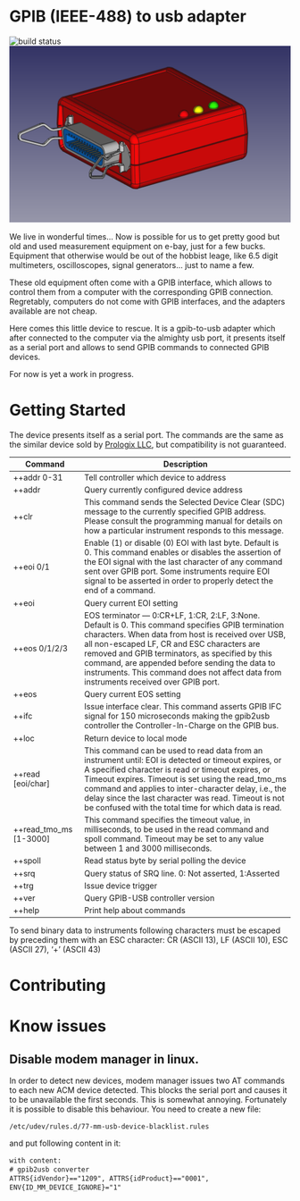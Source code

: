 # GPIB (IEEE-488) to usb adapter
![build status](https://ci.dirac.org/diego/gpib2usb/badges/master/build.svg)
![gpib2usb](doc/cad.png)

We live in wonderful times... Now is possible for us to get pretty good but old and used measurement equipment on e-bay, just for a few bucks. Equipment that otherwise would be out of  the hobbist leage, like 6.5 digit multimeters, oscilloscopes, signal generators... just to name a few.

These old equipment often come with a GPIB interface, which allows to control them from a computer with the corresponding GPIB connection. Regretably, computers do not come with GPIB interfaces, and the adapters available are not cheap.

Here comes this little device to rescue. It is a gpib-to-usb adapter which after connected to the computer via the almighty usb port, it presents itself as a serial port and allows to send GPIB commands to connected GPIB devices.

For now is yet a work in progress.

# Getting Started

The device presents itself as a serial port. The commands are the same as the similar device sold by [Prologix LLC](http://prologix.biz/gpib-usb-controller.html), but compatibility is not guaranteed.

| Command	 | Description |
|----------|-------------|
|++addr 0-31|	Tell controller which device to address|
|++addr	| Query currently configured device address
|++clr	| This command sends the Selected Device Clear (SDC) message to the currently specified GPIB address. Please consult the programming manual for details on how a particular instrument responds to this message.
|++eoi 0/1|	Enable (1) or disable (0) EOI with last byte. Default is 0. This command enables or disables the assertion of the EOI signal with the last character of any command sent over GPIB port. Some instruments require EOI signal to be asserted in order to properly detect the end of a command.
|++eoi	|Query current EOI setting
|++eos 0/1/2/3	|EOS terminator — 0:CR+LF, 1:CR, 2:LF, 3:None. Default is 0. This command specifies GPIB termination characters. When data from host is received over USB, all non-escaped LF, CR and ESC characters are removed and GPIB terminators, as specified by this command, are appended before sending the data to instruments. This command does not affect data from instruments received over GPIB port.|
|++eos	|Query current EOS setting
|++ifc	|Issue interface clear. This command asserts GPIB IFC signal for 150 microseconds making the gpib2usb controller the Controller-In-Charge on the GPIB bus.
|++loc	|Return device to local mode
|++read  [eoi/char]| This command can be used to read data from an instrument until: EOI is detected or timeout expires, or A specified character is read or timeout expires, or Timeout expires. Timeout is set using the read_tmo_ms command and applies to inter-character delay, i.e., the delay since the last character was read. Timeout is not be confused with the total time for which data is read. |
|++read_tmo_ms [1-3000]| This command specifies the timeout value, in milliseconds, to be used in the read command and spoll command. Timeout may be set to any value between 1 and 3000 milliseconds.|
|++spoll	|Read status byte by serial polling the device
|++srq	|Query status of SRQ line. 0: Not asserted, 1:Asserted
|++trg	|Issue device trigger
|++ver	|Query GPIB-USB controller version
|++help	|Print help about commands

To send binary data to instruments following characters must be escaped by preceding them with an ESC character:
CR (ASCII 13), LF (ASCII 10), ESC (ASCII 27), ‘+’ (ASCII 43)

# Contributing


# Know issues

## Disable modem manager in linux.

In order to detect new devices, modem manager issues two AT commands to each new ACM device detected. This blocks the serial port and causes it to be unavailable the first seconds. This is somewhat annoying. Fortunately it is possible to disable this behaviour. You need to create a new file:

```
/etc/udev/rules.d/77-mm-usb-device-blacklist.rules
```
and put following content in it:

```
with content:
# gpib2usb converter
ATTRS{idVendor}=="1209", ATTRS{idProduct}=="0001", ENV{ID_MM_DEVICE_IGNORE}="1"
```
